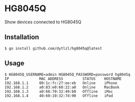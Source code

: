 # HG8045Q
Show devices connected to HG8045Q
## Installation
```console
$ go install github.com/dytlzl/hg8045q@latest
```
## Usage
```console
$ HG8045Q_USERNAME=admin HG8045Q_PASSWORD=password hg8045q
IP              MAC ADDRESS         STATUS    HOSTNAME
192.168.1.1     00:1c:fc:27:ee:eb   Online    iPhone  
192.168.1.2     a0:83:e0:60:22:a0   Online    MacBook 
192.168.1.3     a0:66:70:32:49:b0   Offline   iMac    
192.168.1.4     40:60:10:32:7d:90   Offline   iPad    
```
